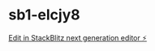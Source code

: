 # sb1-elcjy8

[Edit in StackBlitz next generation editor ⚡️](https://stackblitz.com/~/github.com/yosiffff/sb1-elcjy8)